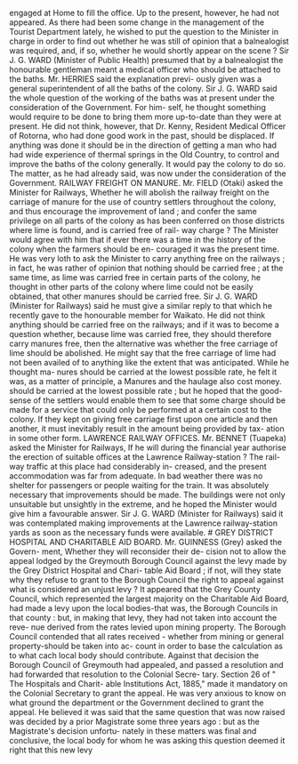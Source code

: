 engaged at Home to fill the office. Up to the present, however, he had not appeared. As there had been some change in the management of the Tourist Department lately, he wished to put the question to the Minister in charge in order to find out whether he was still of opinion that a balnealogist was required, and, if so, whether he would shortly appear on the scene ? Sir J. G. WARD (Minister of Public Health) presumed that by a balnealogist the honourable gentleman meant a medical officer who should be attached to the baths. Mr. HERRIES said the explanation previ- ously given was a general superintendent of all the baths of the colony. Sir J. G. WARD said the whole question of the working of the baths was at present under the consideration of the Government. For him- self, he thought something would require to be done to bring them more up-to-date than they were at present. He did not think, however, that Dr. Kenny, Resident Medical Officer of Rotorna, who had done good work in the past, should be displaced. If anything was done it should be in the direction of getting a man who had had wide experience of thermal springs in the Old Country, to control and improve the baths of the colony generally. It would pay the colony to do so. The matter, as he had already said, was now under the consideration of the Government. RAILWAY FREIGHT ON MANURE. Mr. FIELD (Otaki) asked the Minister for Railways, Whether he will abolish the railway freight on the carriage of manure for the use of country settlers throughout the colony, and thus encourage the improvement of land ; and confer the same privilege on all parts of the colony as has been conferred on those districts where lime is found, and is carried free of rail- way charge ? The Minister would agree with him that if ever there was a time in the history of the colony when the farmers should be en- couraged it was the present time. He was very loth to ask the Minister to carry anything free on the railways ; in fact, he was rather of opinion that nothing should be carried free ; at the same time, as lime was carried free in certain parts of the colony, he thought in other parts of the colony where lime could not be easily obtained, that other manures should be carried free. Sir J. G. WARD (Minister for Railways) said he must give a similar reply to that which he recently gave to the honourable member for Waikato. He did not think anything should be carried free on the railways; and if it was to become a question whether, because lime was carried free, they should therefore carry manures free, then the alternative was whether the free carriage of lime should be abolished. He might say that the free carriage of lime had not been availed of to anything like the extent that was anticipated. While he thought ma- nures should be carried at the lowest possible rate, he felt it was, as a matter of principle, a Manures and the haulage also cost money. should be carried at the lowest possible rate ; but he hoped that the good-sense of the settlers would enable them to see that some charge should be made for a service that could only be performed at a certain cost to the colony. If they kept on giving free carriage first upon one article and then another, it must inevitably result in the amount being provided by tax- ation in some other form. LAWRENCE RAILWAY OFFICES. Mr. BENNET (Tuapeka) asked the Minister for Railways, If he will during the financial year authorise the erection of suitable offices at the Lawrence Railway-station ? The rail- way traffic at this place had considerably in- creased, and the present accommodation was far from adequate. In bad weather there was no shelter for passengers or people waiting for the train. It was absolutely necessary that improvements should be made. The buildings were not only unsuitable but unsightly in the extreme, and he hoped the Minister would give him a favourable answer. Sir J. G. WARD (Minister for Railways) said it was contemplated making improvements at the Lawrence railway-station yards as soon as the necessary funds were available. # GREY DISTRICT HOSPITAL AND CHARITABLE AID BOARD. Mr. GUINNESS (Grey) asked the Govern- ment, Whether they will reconsider their de- cision not to allow the appeal lodged by the Greymouth Borough Council against the levy made by the Grey District Hospital and Chari- table Aid Board ; if not, will they state why they refuse to grant to the Borough Council the right to appeal against what is considered an unjust levy ? It appeared that the Grey County Council, which represented the largest majority on the Charitable Aid Board, had made a levy upon the local bodies-that was, the Borough Councils in that county : but, in making that levy, they had not taken into account the reve- nue derived from the rates levied upon mining property. The Borough Council contended that all rates received - whether from mining or general property-should be taken into ac- count in order to base the calculation as to what cach local body should contribute. Against that decision the Borough Council of Greymouth had appealed, and passed a resolution and had forwarded that resolution to the Colonial Secre- tary. Section 26 of " The Hospitals and Charit- able Institutions Act, 1885," made it mandatory on the Colonial Secretary to grant the appeal. He was very anxious to know on what ground the department or the Government declined to grant the appeal. He believed it was said that the same question that was now raised was decided by a prior Magistrate some three years ago : but as the Magistrate's decision unfortu- nately in these matters was final and conclusive, the local body for whom he was asking this question deemed it right that this new levy 